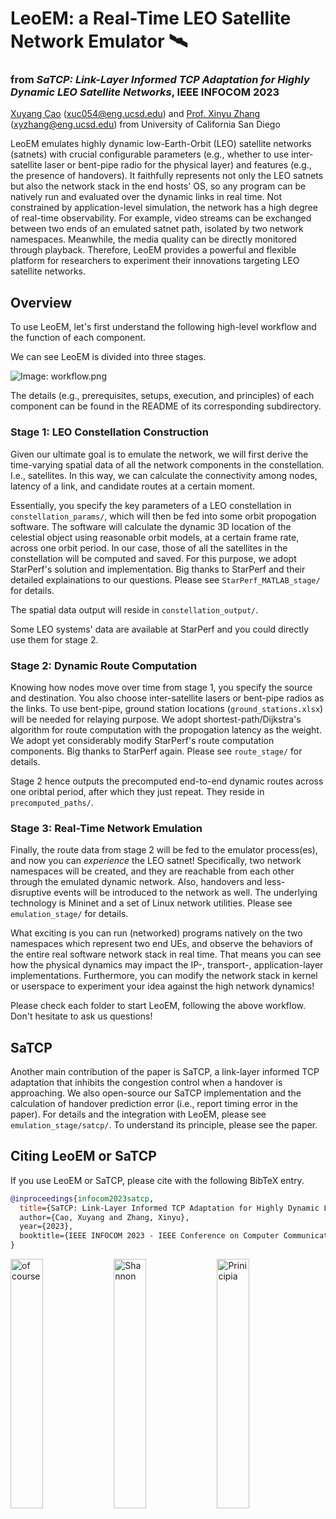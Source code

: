 # LeoEM: a Real-Time LEO Satellite Network Emulator 🛰️

### from *SaTCP: Link-Layer Informed TCP Adaptation for Highly Dynamic LEO Satellite Networks*, IEEE INFOCOM 2023

[Xuyang Cao](http://www.xuyangcao.com/) ([xuc054@eng.ucsd.edu](mailto:xuc054@eng.ucsd.edu)) and [Prof. Xinyu Zhang](http://xyzhang.ucsd.edu/) ([xyzhang@eng.ucsd.edu](mailto:xyzhang@eng.ucsd.edu)) from University of California San Diego

LeoEM emulates highly dynamic low-Earth-Orbit (LEO) satellite networks (satnets) with crucial configurable parameters (e.g., whether to use inter-satellite laser or bent-pipe radio for the physical layer) and features (e.g., the presence of handovers). It faithfully represents not only the LEO satnets but also the network stack in the end hosts' OS, so any program can be natively run and evaluated over the dynamic links in real time. Not constrained by application-level simulation, the network has a high degree of real-time observability. For example, video streams can be exchanged between two ends of an emulated satnet path, isolated by two network namespaces. Meanwhile, the media quality can be directly monitored through playback. Therefore, LeoEM provides a powerful and flexible platform for researchers to experiment their innovations targeting LEO satellite networks.

## Overview

To use LeoEM, let's first understand the following high-level workflow and the function of each component. 

We can see LeoEM is divided into three stages. 

![Image: workflow.png](https://github.com/XuyangCaoUCSD/LeoEM/blob/main/workflow.png)

The details (e.g., prerequisites, setups, execution, and principles) of each component can be found in the README of its corresponding subdirectory.

### Stage 1: LEO Constellation Construction

Given our ultimate goal is to emulate the network, we will first derive the time-varying spatial data of all the network components in the constellation. I.e., satellites. In this way, we can calculate the connectivity among nodes, latency of a link, and candidate routes at a certain moment.

Essentially, you specify the key parameters of a LEO constellation in `constellation_params/`, which will then be fed into some orbit propogation software. The software will calculate the dynamic 3D location of the celestial object using reasonable orbit models, at a certain frame rate, across one orbit period. In our case, those of all the satellites in the constellation will be computed and saved. For this purpose, we adopt StarPerf's solution and implementation. Big thanks to StarPerf and their detailed explainations to our questions. Please see `StarPerf_MATLAB_stage/` for details.

The spatial data output will reside in `constellation_output/`. 

Some LEO systems' data are available at StarPerf and you could directly use them for stage 2.

### Stage 2: Dynamic Route Computation

Knowing how nodes move over time from stage 1, you specify the source and destination. You also choose inter-satellite lasers or bent-pipe radios as the links. To use bent-pipe, ground station locations (`ground_stations.xlsx`) will be needed for relaying purpose. We adopt shortest-path/Dijkstra's algorithm for route computation with the propogation latency as the weight. We adopt yet considerably modify StarPerf's route computation components. Big thanks to StarPerf again. Please see `route_stage/` for details.

Stage 2 hence outputs the precomputed end-to-end dynamic routes across one oribtal period, after which they just repeat. They reside in `precomputed_paths/`.

### Stage 3: Real-Time Network Emulation 

Finally, the route data from stage 2 will be fed to the emulator process(es), and now you can *experience* the LEO satnet! Specifically, two network namespaces will be created, and they are reachable from each other through the emulated dynamic network. Also, handovers and less-disruptive events will be introduced to the network as well. The underlying technology is Mininet and a set of Linux network utilities. Please see `emulation_stage/` for details.

What exciting is you can run (networked) programs natively on the two namespaces which represent two end UEs, and observe the behaviors of the entire real software network stack in real time. That means you can see how the physical dynamics may impact the IP-, transport-, application-layer implementations. Furthermore, you can modify the network stack in kernel or userspace to experiment your idea against the high network dynamics!

Please check each folder to start LeoEM, following the above workflow. Don't hesitate to ask us questions! 

## SaTCP

Another main contribution of the paper is SaTCP, a link-layer informed TCP adaptation that inhibits the congestion control when a handover is approaching. We also open-source our SaTCP implementation and the calculation of handover prediction error (i.e., report timing error in the paper). For details and the integration with LeoEM, please see `emulation_stage/satcp/`. To understand its principle, please see the paper.

## Citing LeoEM or SaTCP
If you use LeoEM or SaTCP, please cite with the following BibTeX entry.
```bibtex
@inproceedings{infocom2023satcp,
  title={SaTCP: Link-Layer Informed TCP Adaptation for Highly Dynamic LEO Satellite Networks,
  author={Cao, Xuyang and Zhang, Xinyu},
  year={2023},
  booktitle={IEEE INFOCOM 2023 - IEEE Conference on Computer Communications},
}
```

<p float="left">
    <img src="https://github.com/XuyangCaoUCSD/LeoEM/blob/main/ofcourse.jpeg" alt="of course" style="width:32%">
    <img src="https://github.com/XuyangCaoUCSD/LeoEM/blob/main/Shannon.jpeg" alt="Shannon" style="width:32%">
    <img src="https://github.com/XuyangCaoUCSD/LeoEM/blob/main/Prinicipia.png" alt="Prinicipia" style="width:32%">
</p>























